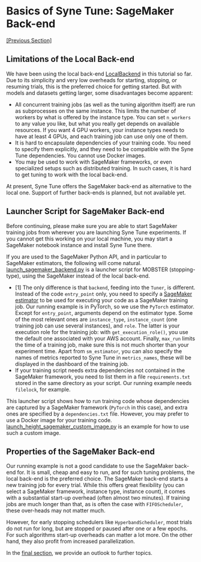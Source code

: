 # Basics of Syne Tune: SageMaker Back-end


[[Previous Section]](basics_promotion.md)


## Limitations of the Local Back-end

We have been using the local back-end
[LocalBackend](../../../syne_tune/backend/local_backend.py) in this tutorial so
far. Due to its simplicity and very low overheads for starting, stopping, or
resuming trials, this is the preferred choice for getting started. But with
models and datasets getting larger, some disadvantages become apparent:
* All concurrent training jobs (as well as the tuning algorithm itself) are run
  as subprocesses on the same instance. This limits the number of workers by
  what is offered by the instance type. You can set `n_workers` to any value
  you like, but what you really get depends on available resources. If you want
  4 GPU workers, your instance types needs to have at least 4 GPUs, and each
  training job can use only one of them.
* It is hard to encapsulate dependencies of your training code. You need to
  specify them explicitly, and they need to be compatible with the Syne Tune
  dependencies. You cannot use Docker images.
* You may be used to work with SageMaker frameworks, or even specialized setups
  such as distributed training. In such cases, it is hard to get tuning to work
  with the local back-end.

At present, Syne Tune offers the SageMaker back-end as alternative to the local
one. Support of further back-ends is planned, but not available yet.


## Launcher Script for SageMaker Back-end

Before continuing, please make sure you are able to start SageMaker training
jobs from wherever you are launching Syne Tune experiments. If you cannot get
this working on your local machine, you may start a SageMaker notebook instance
and install Syne Tune there.

If you are used to the SageMaker Python API, and in particular to SageMaker
estimators, the following will come natural.
[launch_sagemaker_backend.py](scripts/launch_sagemaker_backend.py) is a
launcher script for MOBSTER (stopping-type), using the SageMaker instead of
the local back-end.
* [1] The only difference is that `backend`, feeding into the `Tuner`, is
  different. Instead of the code `entry_point` only, you need to specify a
  [SageMaker estimator](https://sagemaker.readthedocs.io/en/stable/api/training/estimators.html)
  to be used for executing your code as a SageMaker training job. Our running
  example is in PyTorch, so we use the `PyTorch` estimator. Except for
  `entry_point`, arguments depend on the estimator type. Some of the most
  relevant ones are `instance_type`, `instance_count` (one training job can use
  several instances), and `role`. The latter is your execution role for the
  training job: with `get_execution_role()`, you use the default one associated
  with your AWS account. Finally, `max_run` limits the time of a training job,
  make sure this is not much shorter than your experiment time.
  Apart from `sm_estimator`, you can also specify the names of metrics reported
  to Syne Tune in `metrics_names`, these will be displayed in the dashboard of
  the training job.
* If your training script needs extra dependencies not contained in the
  SageMaker framework, you need to list them in a file `requirements.txt` stored
  in the same directory as your script. Our running example needs `filelock`,
  for example.

This launcher script shows how to run training code whose dependencies are
captured by a SageMaker framework (`PyTorch` in this case), and extra ones
are specified by a `dependencies.txt` file. However, you may prefer to use a
Docker image for your training code.
[launch_height_sagemaker_custom_image.py](examples/launch_height_sagemaker_custom_image.py)
is an example for how to use such a custom image.


## Properties of the SageMaker Back-end

Our running example is not a good candidate to use the SageMaker back-end for.
It is small, cheap and easy to run, and for such tuning problems, the local
back-end is the preferred choice. The SageMaker back-end starts a new training
job for every trial. While this offers great flexibility (you can select a
SageMaker framework, instance type, instance count), it comes with a substantial
start-up overhead (often almost two minutes). If training jobs are much longer
than that, as is often the case with `FIFOScheduler`, these over-heads may not
matter much.

However, for early stopping schedulers like `HyperbandScheduler`, most trials
do not run for long, but are stopped or paused after one or a few epochs. For such
algorithms start-up overheads can matter a lot more. On the other hand, they 
also profit from increased parallelization.


In the [final section](basics_outlook.md), we provide an outlook to further
topics.
